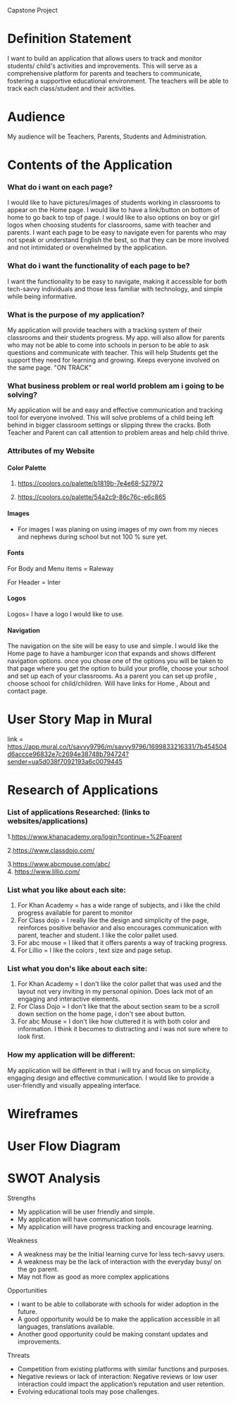 Capstone Project

# Definition Statement 
I want to build an application that allows users to track and monitor students/
child's activities and improvements. This will serve as a comprehensive platform for parents and teachers to communicate, fostering a supportive educational environment. The teachers will be able to track each class/student and their activities. 

# Audience 
My audience will be Teachers, Parents, Students and Administration.

# Contents of the Application 
### What do i want on each page?
I would like to have pictures/images of students working in classrooms to appear on the Home page. I would like to have a link/button on bottom of home to go back to top of page. I would like to also options on boy or girl logos when choosing students for classrooms, same with teacher and parents. I want each page to be easy to navigate even for parents who may not speak or understand English the best, so that they can be more involved and not intimidated or overwhelmed by the application. 

### What do i want the functionality of each page to be?
I want the functionality to be easy to navigate, making it accessible for both tech-savvy individuals and those less familiar with technology, and simple while being informative. 

### What is the purpose of my application?
My application will provide teachers with a tracking system of their classrooms and their students progress. My app. will also allow for parents who may not be able to come into schools in person to be able to ask questions and communicate with teacher. This will help Students get the support they need for learning and growing. Keeps everyone involved on the same page. "ON TRACK" 

### What business problem or real world problem am i going to be solving? 
My application will be and easy and effective communication and tracking tool for everyone involved. This will solve problems of a child being left behind in bigger classroom settings or slipping threw the cracks. Both Teacher and Parent can call attention to problem areas and help child thrive. 

### Attributes of my Website 
#### Color Palette 

1. https://coolors.co/palette/b1819b-7e4e68-527972 

2. https://coolors.co/palette/54a2c9-86c76c-e6c865 

#### Images 
* For images I was planing on using images of my own from my nieces and nephews during school but not 100 % sure yet.  

#### Fonts
For Body and Menu items = Raleway 

For Header = Inter 

#### Logos 
Logos= I have a logo I would like to use.  

#### Navigation 
The navigation on the site will be easy to use and simple. I would like the Home page to have a hamburger icon that expands and shows different navigation options. once you chose one of the options you will be taken to that page where you get the option to build your profile, choose your school and set up each of your classrooms. As a parent you can set up profile , choose school for child/children. Will have links for Home , About and contact page. 

# User Story Map in Mural 
link = https://app.mural.co/t/savvy9796/m/savvy9796/1699833216331/7b454504d6accce96832e7c2694e38748b794724?sender=ua5d038f7092193a6c0079445 

# Research of Applications 
### List of applications Researched: (links to websites/applications)
1.https://www.khanacademy.org/login?continue=%2Fparent 

2.https://www.classdojo.com/ 

3.https://www.abcmouse.com/abc/  
4. https://www.lillio.com/ 

### List what you like about each site:
1. For Khan Academy = has a wide range of subjects, and i like the child progress available for parent to monitor 
2. For Class dojo = I really like the design and simplicity of the page, reinforces positive behavior  and also encourages communication with parent, teacher and student. I like the color pallet used. 
3. For abc mouse = I liked that it offers parents a way of tracking progress. 
4. For Lillio = I like the colors , text size and page setup. 

### List what you don's like about each site:
1. For Khan Academy = I don't like the color pallet that was used and the layout not very inviting in my personal opinion. Does lack mot of an engaging and interactive elements. 
2. For Class Dojo = I don't like that the about section seam to be a scroll down section on the home page, i don't see about button. 
3. For abc Mouse = I don't like how cluttered it is with both color and information. I think it becomes to distracting and i was not sure where to look first.

### How my application will be different:
My application will be different in that i will try and focus on simplicity, engaging design and effective communication. I would like to provide a user-friendly and visually appealing interface. 

# Wireframes 

# User Flow Diagram 

# SWOT Analysis 
Strengths 
* My application will be user friendly and simple. 
* My application will have communication tools. 
* My application will have progress tracking and encourage learning. 

Weakness
* A weakness may be the Initial learning curve for less tech-savvy users. 
* A weakness may be the lack of interaction with the everyday busy/ on the go parent. 
* May not flow as good as more complex applications 

Opportunities 
* I want to be able to collaborate with schools for wider adoption in the future. 
* A good opportunity would be to make the application accessible in all languages, translations available. 
* Another good opportunity could be making constant updates and improvements. 

Threats 
* Competition from existing platforms with similar functions and purposes. 
* Negative reviews or lack of interaction: Negative reviews or low user interaction could impact the application’s reputation and user retention. 
* Evolving educational tools may pose challenges. 
